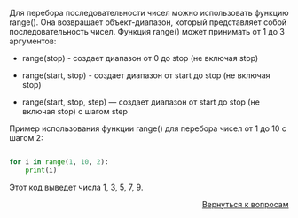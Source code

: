 Для перебора последовательности чисел можно использовать функцию range(). Она возвращает объект-диапазон,
который представляет собой последовательность чисел. Функция range() может принимать от 1 до 3 аргументов:

- range(stop) - создает диапазон от 0 до stop (не включая stop)

- range(start, stop) - создает диапазон от start до stop (не включая stop)

- range(start, stop, step) — создает диапазон от start до stop (не включая stop) с шагом step

Пример использования функции range() для перебора чисел от 1 до 10 с шагом 2:

```py

for i in range(1, 10, 2):
    print(i)
```    

Этот код выведет числа 1, 3, 5, 7, 9.

<div align="right">

[Вернуться к вопросам](../Вопросы.md)

</div>

